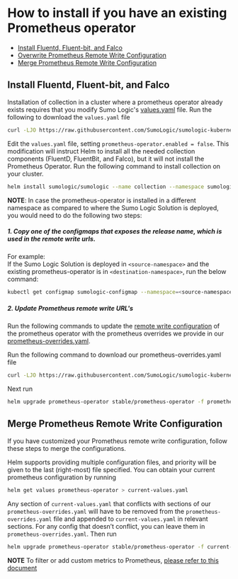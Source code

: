 # How to install if you have an existing Prometheus operator

<!-- TOC -->
 
- [Install Fluentd, Fluent-bit, and Falco](#install-fluentd-fluent-bit-and-falco) 
- [Overwrite Prometheus Remote Write Configuration](#overwrite-prometheus-remote-write-configuration) 
- [Merge Prometheus Remote Write Configuration](#merge-prometheus-remote-write-configuration)  

<!-- /TOC -->

## Install Fluentd, Fluent-bit, and Falco

Installation of collection in a cluster where a prometheus operator already exists requires that you modify Sumo Logic's [values.yaml](https://github.com/SumoLogic/sumologic-kubernetes-collection/blob/master/deploy/helm/sumologic/values.yaml) file. Run the following to download the `values.yaml` file

```bash
curl -LJO https://raw.githubusercontent.com/SumoLogic/sumologic-kubernetes-collection/release-v0.17/deploy/helm/sumologic/values.yaml
```

Edit the `values.yaml` file, setting `prometheus-operator.enabled = false`. This modification will instruct Helm to install all the needed collection components (FluentD, FluentBit, and Falco), but it will not install the Prometheus Operator. Run the following command to install collection on your cluster.

```bash
helm install sumologic/sumologic --name collection --namespace sumologic -f values.yaml --set sumologic.accessId=<SUMO_ACCESS_ID> --set sumologic.accessKey=<SUMO_ACCESS_KEY> --set sumologic.clusterName=<MY_CLUSTER_NAME> 
```

**NOTE**:
In case the prometheus-operator is installed in a different namespace as compared to where the Sumo Logic Solution is deployed, you would need to do the following two steps:

##### 1. Copy one of the configmaps that exposes the release name,  which is used in the remote write urls.

For example:\
If the Sumo Logic Solution is deployed in `<source-namespace>` and the existing prometheus-operator is in `<destination-namespace>`, run the below command:
```bash
kubectl get configmap sumologic-configmap --namespace=<source-namespace> --export -o yaml | kubectl apply --namespace=<destination-namespace> -f -
```
##### 2. Update Prometheus remote write URL's
Run the following commands to update the [remote write configuration](https://prometheus.io/docs/prometheus/latest/configuration/configuration/#remote_write) of the prometheus operator with the prometheus overrides we provide in our [prometheus-overrides.yaml](https://github.com/SumoLogic/sumologic-kubernetes-collection/blob/master/deploy/helm/prometheus-overrides.yaml).

Run the following command to download our prometheus-overrides.yaml file

```bash
curl -LJO https://raw.githubusercontent.com/SumoLogic/sumologic-kubernetes-collection/release-v0.17/deploy/helm/prometheus-overrides.yaml > prometheus-overrides.yaml
```

Next run

```bash
helm upgrade prometheus-operator stable/prometheus-operator -f prometheus-overrides.yaml --set prometheus-operator.prometheus-node-exporter.service.port=9200 --set prometheus-operator.prometheus-node-exporter.service.targetPort=9200
```

## Merge Prometheus Remote Write Configuration

If you have customized your Prometheus remote write configuration, follow these steps to merge the configurations. 

Helm supports providing multiple configuration files, and priority will be given to the last (right-most) file specified. You can obtain your current prometheus configuration by running

```bash
helm get values prometheus-operator > current-values.yaml
```

Any section of `current-values.yaml` that conflicts with sections of our `prometheus-overrides.yaml` will have to be removed from the `prometheus-overrides.yaml` file and appended to `current-values.yaml` in relevant sections. For any config that doesn’t conflict, you can leave them in `prometheus-overrides.yaml`. Then run

```bash
helm upgrade prometheus-operator stable/prometheus-operator -f current-values.yaml -f prometheus-overrides.yaml
```

__NOTE__ To filter or add custom metrics to Prometheus, [please refer to this document](additional_prometheus_configuration.md)
